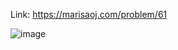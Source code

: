 Link: https://marisaoj.com/problem/61

![image](https://github.com/user-attachments/assets/443e7dc1-aa78-48fb-8e9c-2099ea5f1eac)
